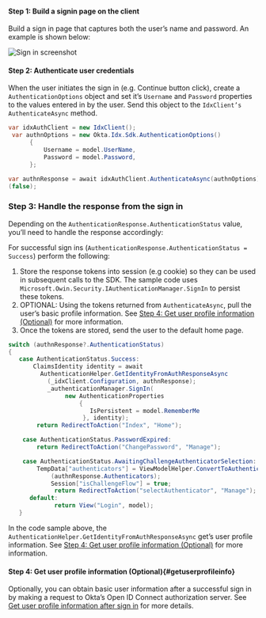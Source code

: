 #### Step 1: Build a signin page on the client

Build a sign in page that captures both the user’s name and password.
An example is shown below:

<div class="common-image-format">

![Sign in screenshot](/img/oie-embedded-sdk/oie-embedded-sdk-use-case-simple-sign-on-screenshot-sign-in.png
 "Sign in screenshot")

</div>

#### Step 2: Authenticate user credentials

When the user initiates the sign in (e.g. Continue button click), create
a `AuthenticationOptions` object and set it’s `Username` and `Password`
properties to the values entered in by the user. Send this object to the
`IdxClient’s AuthenticateAsync` method.

```csharp
var idxAuthClient = new IdxClient();
 var authnOptions = new Okta.Idx.Sdk.AuthenticationOptions()
      {
          Username = model.UserName,
          Password = model.Password,
      };

var authnResponse = await idxAuthClient.AuthenticateAsync(authnOptions).ConfigureAwait
(false);
```

### Step 3: Handle the response from the sign in

Depending on the `AuthenticationResponse.AuthenticationStatus` value, you’ll
need to handle the response accordingly:

For successful sign ins
(`AuthenticationResponse.AuthenticationStatus = Success`) perform the following:

1. Store the response tokens into session (e.g cookie) so they can be used in
   subsequent calls to the SDK. The sample code  uses
  `Microsoft.Owin.Security.IAuthenticationManager.SignIn` to persist these
   tokens.
1. OPTIONAL: Using the tokens returned from `AuthenticateAsync`, pull the user’s
   basic profile information. See
   [Step 4: Get user profile information (Optional)](/docs/guides/oie-embedded-sdk-alternate-flows/aspnet/main/#getuserprofileinfo)
   for more information.
1. Once the tokens are stored, send the user to the default home page.

```csharp
switch (authnResponse?.AuthenticationStatus)
{
   case AuthenticationStatus.Success:
       ClaimsIdentity identity = await
         AuthenticationHelper.GetIdentityFromAuthResponseAsync
           (_idxClient.Configuration, authnResponse);
           _authenticationManager.SignIn(
                new AuthenticationProperties
                    {
                       IsPersistent = model.RememberMe
                     }, identity);
        return RedirectToAction("Index", "Home");

    case AuthenticationStatus.PasswordExpired:
        return RedirectToAction("ChangePassword", "Manage");

    case AuthenticationStatus.AwaitingChallengeAuthenticatorSelection:
        TempData["authenticators"] = ViewModelHelper.ConvertToAuthenticatorViewModelList
            (authnResponse.Authenticators);
            Session["isChallengeFlow"] = true;
             return RedirectToAction("selectAuthenticator", "Manage");
      default:
             return View("Login", model);
   }

```

In the code sample above, the
`AuthenticationHelper.GetIdentityFromAuthResponseAsync` get’s user
profile information. See
[Step 4: Get user profile information (Optional)](#getuserprofileinfo) for more information.

#### Step 4: Get user profile information (Optional){#getuserprofileinfo}

Optionally, you can obtain basic user information after a successful
sign in by making a request to Okta’s Open ID Connect authorization server.
See [Get user profile information after sign in](/docs/guides/oie-embedded-sdk-alternate-flows/aspnet/main/#getuserprofileinfo) for more details.

